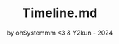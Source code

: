 <div align="center"> 
    <h1>Timeline.md</h1>
    <p>by ohSystemmm <3 & Y2kun - 2024</p>
</div>
<br>